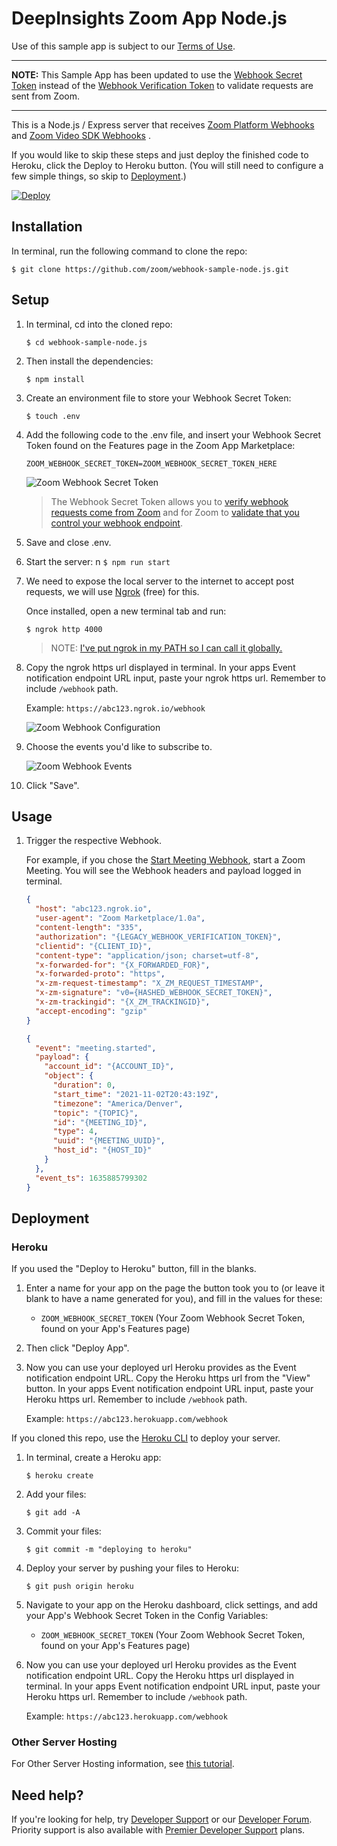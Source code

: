 # DeepInsights Zoom App Node.js

Use of this sample app is subject to our [Terms of Use](https://zoom.us/docs/en-us/zoom_api_license_and_tou.html).

---

**NOTE:** This Sample App has been updated to use the [Webhook Secret Token](https://marketplace.zoom.us/docs/api-reference/webhook-reference#verify-webhook-events) instead of the [Webhook Verification Token](https://marketplace.zoom.us/docs/api-reference/webhook-reference#verify-webhook-events) to validate requests are sent from Zoom.

---

This is a Node.js / Express server that receives [Zoom Platform Webhooks](https://marketplace.zoom.us/docs/api-reference/webhook-reference) and [Zoom Video SDK Webhooks](https://marketplace.zoom.us/docs/api-reference/webhook-reference/video-sdk-events) .

If you would like to skip these steps and just deploy the finished code to Heroku, click the Deploy to Heroku button. (You will still need to configure a few simple things, so skip to [Deployment](#deployment).)

[![Deploy](https://www.herokucdn.com/deploy/button.svg)](https://heroku.com/deploy)

## Installation

In terminal, run the following command to clone the repo:

`$ git clone https://github.com/zoom/webhook-sample-node.js.git`

## Setup

1. In terminal, cd into the cloned repo:

   `$ cd webhook-sample-node.js`

1. Then install the dependencies:

   `$ npm install`

1. Create an environment file to store your Webhook Secret Token:

   `$ touch .env`

1. Add the following code to the .env file, and insert your Webhook Secret Token found on the Features page in the Zoom App Marketplace:

   ```
   ZOOM_WEBHOOK_SECRET_TOKEN=ZOOM_WEBHOOK_SECRET_TOKEN_HERE
   ```

   ![Zoom Webhook Secret Token](https://marketplace.zoom.us/docs/static/5904bf228eeccd72a1aa584b1d5aad99/86cdf/webhook-secret-token.webp "Zoom Webhook Secret Token")

   > The Webhook Secret Token allows you to [verify webhook requests come from Zoom](https://marketplace.zoom.us/docs/api-reference/webhook-reference#verify-webhook-events) and for Zoom to [validate that you control your webhook endpoint](https://marketplace.zoom.us/docs/api-reference/webhook-reference#validate-your-webhook-endpoint).

1. Save and close .env.

1. Start the server:
n
   `$ npm run start`

1. We need to expose the local server to the internet to accept post requests, we will use [Ngrok](https://ngrok.com) (free) for this.

   Once installed, open a new terminal tab and run:

   `$ ngrok http 4000`

   > NOTE: [I've put ngrok in my PATH so I can call it globally.](https://stackoverflow.com/a/36759493/6592510)

1. Copy the ngrok https url displayed in terminal. In your apps Event notification endpoint URL input, paste your ngrok https url. Remember to include `/webhook` path.

   Example: `https://abc123.ngrok.io/webhook`

   ![Zoom Webhook Configuration](https://marketplace.zoom.us/docs/static/ade497917ecd1e5b65920729ad3f99be/3f94e/webhook-validate.webp "Zoom Webhook Configuration")

1. Choose the events you'd like to subscribe to.

   ![Zoom Webhook Events](https://marketplace.zoom.us/docs/images/migrated/1635884395709.png "Zoom Webhook Events")

1. Click "Save".

## Usage

1. Trigger the respective Webhook.

   For example, if you chose the [Start Meeting Webhook](https://marketplace.zoom.us/docs/api-reference/webhook-reference/meeting-events/meeting-started), start a Zoom Meeting. You will see the Webhook headers and payload logged in terminal.

   ```json
   {
     "host": "abc123.ngrok.io",
     "user-agent": "Zoom Marketplace/1.0a",
     "content-length": "335",
     "authorization": "{LEGACY_WEBHOOK_VERIFICATION_TOKEN}",
     "clientid": "{CLIENT_ID}",
     "content-type": "application/json; charset=utf-8",
     "x-forwarded-for": "{X_FORWARDED_FOR}",
     "x-forwarded-proto": "https",
     "x-zm-request-timestamp": "X_ZM_REQUEST_TIMESTAMP",
     "x-zm-signature": "v0={HASHED_WEBHOOK_SECRET_TOKEN}",
     "x-zm-trackingid": "{X_ZM_TRACKINGID}",
     "accept-encoding": "gzip"
   }
   ```

   ```json
   {
     "event": "meeting.started",
     "payload": {
       "account_id": "{ACCOUNT_ID}",
       "object": {
         "duration": 0,
         "start_time": "2021-11-02T20:43:19Z",
         "timezone": "America/Denver",
         "topic": "{TOPIC}",
         "id": "{MEETING_ID}",
         "type": 4,
         "uuid": "{MEETING_UUID}",
         "host_id": "{HOST_ID}"
       }
     },
     "event_ts": 1635885799302
   }
   ```

## Deployment

### Heroku

If you used the "Deploy to Heroku" button, fill in the blanks.

1. Enter a name for your app on the page the button took you to (or leave it blank to have a name generated for you), and fill in the values for these:

   - `ZOOM_WEBHOOK_SECRET_TOKEN` (Your Zoom Webhook Secret Token, found on your App's Features page)

1. Then click "Deploy App".

1. Now you can use your deployed url Heroku provides as the Event notification endpoint URL. Copy the Heroku https url from the "View" button. In your apps Event notification endpoint URL input, paste your Heroku https url. Remember to include `/webhook` path.

   Example: `https://abc123.herokuapp.com/webhook`

If you cloned this repo, use the [Heroku CLI](https://devcenter.heroku.com/articles/heroku-cli) to deploy your server.

1. In terminal, create a Heroku app:

   `$ heroku create`

1. Add your files:

   `$ git add -A`

1. Commit your files:

   `$ git commit -m "deploying to heroku"`

1. Deploy your server by pushing your files to Heroku:

   `$ git push origin heroku`

1. Navigate to your app on the Heroku dashboard, click settings, and add your App's Webhook Secret Token in the Config Variables:

   - `ZOOM_WEBHOOK_SECRET_TOKEN` (Your Zoom Webhook Secret Token, found on your App's Features page)

1. Now you can use your deployed url Heroku provides as the Event notification endpoint URL. Copy the Heroku https url displayed in terminal. In your apps Event notification endpoint URL input, paste your Heroku https url. Remember to include `/webhook` path.

   Example: `https://abc123.herokuapp.com/webhook`

### Other Server Hosting

For Other Server Hosting information, see [this tutorial](https://developer.mozilla.org/en-US/docs/Learn/Server-side/Express_Nodejs/deployment#choosing_a_hosting_provider).

## Need help?

If you're looking for help, try [Developer Support](https://devsupport.zoom.us)   or our [Developer Forum](https://devforum.zoom.us). Priority support is also available with [Premier Developer Support](https://zoom.us/docs/en-us/developer-support-plans.html) plans.
